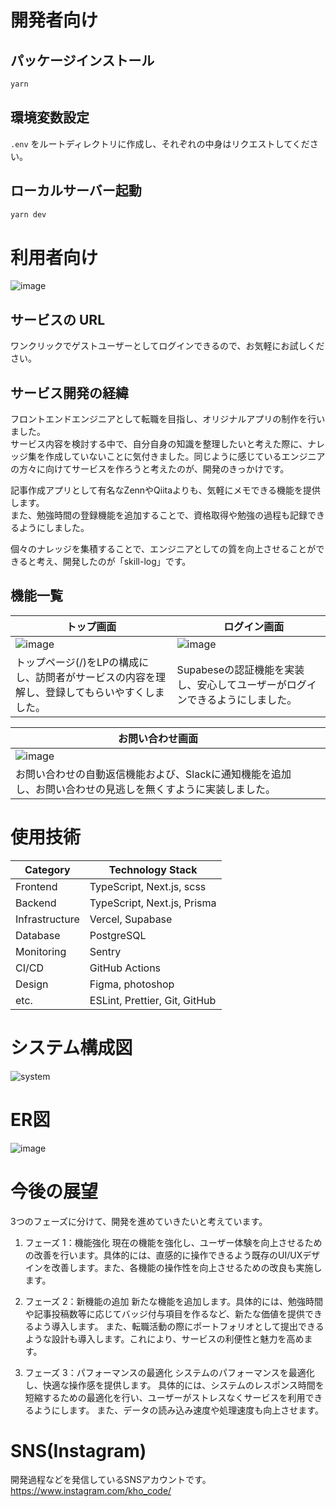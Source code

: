 # 開発者向け
## パッケージインストール
```bash
yarn
```

## 環境変数設定
`.env` をルートディレクトリに作成し、それぞれの中身はリクエストしてください。

## ローカルサーバー起動
```bash
yarn dev
```

# 利用者向け
![image](https://github.com/user-attachments/assets/64139140-f716-4b8c-8d9b-6763c98f50bf)

## サービスの URL
ワンクリックでゲストユーザーとしてログインできるので、お気軽にお試しください。

## サービス開発の経緯
フロントエンドエンジニアとして転職を目指し、オリジナルアプリの制作を行いました。<br/>
サービス内容を検討する中で、自分自身の知識を整理したいと考えた際に、ナレッジ集を作成していないことに気付きました。同じように感じているエンジニアの方々に向けてサービスを作ろうと考えたのが、開発のきっかけです。

記事作成アプリとして有名なZennやQiitaよりも、気軽にメモできる機能を提供します。<br/>
また、勉強時間の登録機能を追加することで、資格取得や勉強の過程も記録できるようにしました。<br/>

個々のナレッジを集積することで、エンジニアとしての質を向上させることができると考え、開発したのが「skill-log」です。

## 機能一覧
| トップ画面                                                                                      | 　ログイン画面                                                                  |
| ----------------------------------------------------------------------------------------------- | ------------------------------------------------------------------------------- |
|     ![image](https://github.com/user-attachments/assets/64139140-f716-4b8c-8d9b-6763c98f50bf) |   ![image](https://github.com/user-attachments/assets/0332fca4-91b4-4af0-8f56-82df279c80ca)|
| トップページ(/)をLPの構成にし、訪問者がサービスの内容を理解し、登録してもらいやすくしました。 | Supabeseの認証機能を実装し、安心してユーザーがログインできるようにしました。 |

| お問い合わせ画面                                                                                      | 　                                                                |
| ----------------------------------------------------------------------------------------------- | ------------------------------------------------------------------------------- |
|     ![image](https://github.com/user-attachments/assets/2fa48570-53de-4f9c-a8ff-a4cc17b2c38b) |   |
| お問い合わせの自動返信機能および、Slackに通知機能を追加し、お問い合わせの見逃しを無くすように実装しました。 |  |



# 使用技術
| Category        | Technology Stack                              |
|-----------------|------------------------------------------------|
| Frontend        | TypeScript, Next.js, scss                      |
| Backend         | TypeScript, Next.js, Prisma                    |
| Infrastructure  | Vercel, Supabase                               |
| Database        | PostgreSQL                                     |
| Monitoring      | Sentry                                         |
| CI/CD           | GitHub Actions                                 |
| Design          | Figma, photoshop                               |
| etc.            | ESLint, Prettier, Git, GitHub                  |

# システム構成図
![system](https://github.com/user-attachments/assets/edb0890d-73ec-42c6-9c5a-c246c66546b3)


# ER図
![image](https://github.com/user-attachments/assets/6b873fe7-96a0-4afc-8d81-8c5a0e8ccdda)

# 今後の展望
3つのフェーズに分けて、開発を進めていきたいと考えています。

1. フェーズ 1：機能強化
   現在の機能を強化し、ユーザー体験を向上させるための改善を行います。具体的には、直感的に操作できるよう既存のUI/UXデザインを改善します。また、各機能の操作性を向上させるための改良も実施します。

2. フェーズ 2：新機能の追加
   新たな機能を追加します。具体的には、勉強時間や記事投稿数等に応じてバッジ付与項目を作るなど、新たな価値を提供できるよう導入します。
   また、転職活動の際にポートフォリオとして提出できるような設計も導入します。これにより、サービスの利便性と魅力を高めます。

3. フェーズ 3：パフォーマンスの最適化
   システムのパフォーマンスを最適化し、快適な操作感を提供します。
   具体的には、システムのレスポンス時間を短縮するための最適化を行い、ユーザーがストレスなくサービスを利用できるようにします。
   また、データの読み込み速度や処理速度も向上させます。

# SNS(Instagram)
開発過程などを発信しているSNSアカウントです。
https://www.instagram.com/kho_code/
